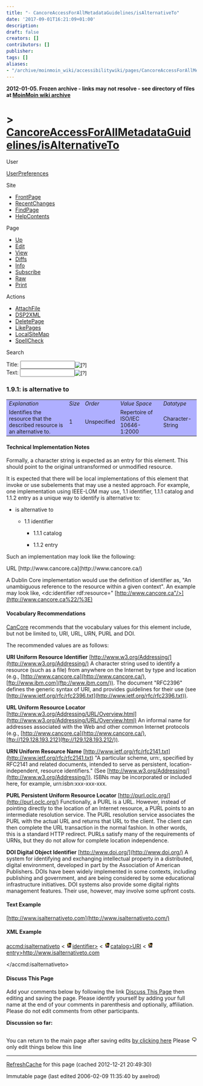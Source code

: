 ```yaml
---
title: "- CancoreAccessForAllMetadataGuidelines/isAlternativeTo"
date: '2017-09-01T16:21:09+01:00'
description: 
draft: false
creators: []
contributors: []
publisher: 
tags: []
aliases:
- "/archive/moinmoin_wiki/accessibilitywiki/pages/CancoreAccessForAllMetadataGuidelines_2fisAlternativeTo.html"
---
```


**2012-01-05. Frozen archive - links may not resolve - see directory of files at [MoinMoin wiki archive](/moinmoin-wiki-archive/)**

# > [CancoreAccessForAllMetadataGuidelines/isAlternativeTo](http://dublincore.org/accessibilitywiki/CancoreAccessForAllMetadataGuidelines_2fisAlternativeTo?action=fullsearch&value=%2FisAlternativeTo&literal=1&case=1&context=40 "Click here to do a full-text search for this title")

User

 [UserPreferences](http://dublincore.org/accessibilitywiki/UserPreferences)
  

Site

- [FrontPage](http://dublincore.org/accessibilitywiki/FrontPage)
- [RecentChanges](http://dublincore.org/accessibilitywiki/RecentChanges)
- [FindPage](http://dublincore.org/accessibilitywiki/FindPage)
- [HelpContents](http://dublincore.org/accessibilitywiki/HelpContents)

Page

- [Up](http://dublincore.org/accessibilitywiki/CancoreAccessForAllMetadataGuidelines "Up")
- [Edit](http://dublincore.org/accessibilitywiki/CancoreAccessForAllMetadataGuidelines_2fisAlternativeTo?action=edit "Edit")
- [View](http://dublincore.org/accessibilitywiki/CancoreAccessForAllMetadataGuidelines_2fisAlternativeTo "View")
- [Diffs](http://dublincore.org/accessibilitywiki/CancoreAccessForAllMetadataGuidelines_2fisAlternativeTo?action=diff "Diffs")
- [Info](http://dublincore.org/accessibilitywiki/CancoreAccessForAllMetadataGuidelines_2fisAlternativeTo?action=info "Info")
- [Subscribe](http://dublincore.org/accessibilitywiki/CancoreAccessForAllMetadataGuidelines_2fisAlternativeTo?action=subscribe "Subscribe")
- [Raw](http://dublincore.org/accessibilitywiki/CancoreAccessForAllMetadataGuidelines_2fisAlternativeTo?action=raw "Raw")
- [Print](http://dublincore.org/accessibilitywiki/CancoreAccessForAllMetadataGuidelines_2fisAlternativeTo?action=print "Print")

Actions

- [AttachFile](http://dublincore.org/accessibilitywiki/CancoreAccessForAllMetadataGuidelines_2fisAlternativeTo?action=AttachFile)
- [DSP2XML](http://dublincore.org/accessibilitywiki/CancoreAccessForAllMetadataGuidelines_2fisAlternativeTo?action=DSP2XML)
- [DeletePage](http://dublincore.org/accessibilitywiki/CancoreAccessForAllMetadataGuidelines_2fisAlternativeTo?action=DeletePage)
- [LikePages](http://dublincore.org/accessibilitywiki/CancoreAccessForAllMetadataGuidelines_2fisAlternativeTo?action=LikePages)
- [LocalSiteMap](http://dublincore.org/accessibilitywiki/CancoreAccessForAllMetadataGuidelines_2fisAlternativeTo?action=LocalSiteMap)
- [SpellCheck](http://dublincore.org/accessibilitywiki/CancoreAccessForAllMetadataGuidelines_2fisAlternativeTo?action=SpellCheck)

Search

<form method="POST" action="/accessibilitywiki/CancoreAccessForAllMetadataGuidelines_2fisAlternativeTo">
<p>
<input name="action" value="inlinesearch" type="hidden">
<input name="context" value="40" type="hidden">
Title: <input name="text_title" size="15" maxlength="50" type="text"><input src="CancoreAccessForAllMetadataGuidelines_2fisAlternativeTo_files/moin-search.png" name="button_title" alt="[?]" type="image"><br>Text: <input name="text_full" size="15" maxlength="50" type="text"><input src="CancoreAccessForAllMetadataGuidelines_2fisAlternativeTo_files/moin-search.png" name="button_full" alt="[?]" type="image">
</p>
</form>

### 1.9.1: is alternative to

<table bgcolor="#AFAFFF" width="50%">
  <tbody>
    <tr>
      <td>
        <em>Explanation</em>
      </td>
      <td>
        <em>Size</em>
      </td>
      <td>
        <em>Order</em>
      </td>
      <td>
        <em>Value Space</em>
      </td>
      <td>
        <em>Datatype</em>
      </td>
    </tr>
    <tr>
      <td>
        Identifies the resource that the described resource is an alternative to.</td>
      <td>
        1</td>
      <td>
        Unspecified</td>
      <td>
        Repertoire of ISO/IEC 10646-1:2000</td>
      <td>
        Character-String</td>
    </tr>
  </tbody>
</table>


#### Technical Implementation Notes
Formally, a character string is expected as an entry for this element. This should point to the original untransformed or unmodified resource. 

It is expected that there will be local implementations of this element that invoke or use subelements that may use a nested approach. For example, one implementation using IEEE-LOM may use, 1.1 identifier, 1.1.1 catalog and 1.1.2 entry as a unique way to identify is alternative to:

- is alternative to

  - 1.1 identifier

    - 1.1.1 catalog

    - 1.1.2 entry

Such an implementation may look like the following:

<identifier>  
 <catalog>URL</catalog>  
 <entry> [http://www.cancore.ca](http://www.cancore.ca/)</entry>  
 </identifier>

A Dublin Core implementation would use the definition of identifier as, "An unambiguous reference to the resource within a given context". An example may look like, <dc:identifier rdf:resource=" [http://www.cancore.ca"/>](http://www.cancore.ca%22/%3E)

#### Vocabulary Recommendations
 [CanCore](http://dublincore.org/accessibilitywiki/CanCore) recommends that the vocabulary values for this element include, but not be limited to, URI, URL, URN, PURL and DOI. 

The recommended values are as follows:

**URI Uniform Resource Identifier** [http://www.w3.org/Addressing/](http://www.w3.org/Addressing/) A character string used to identify a resource (such as a file) from anywhere on the Internet by type and location (e.g., [http://www.cancore.ca](http://www.cancore.ca/), [ftp://www.ibm.com](ftp://www.ibm.com/)). The document "RFC2396" defines the generic syntax of URI, and provides guidelines for their use (see [http://www.ietf.org/rfc/rfc2396.txt](http://www.ietf.org/rfc/rfc2396.txt)).

**URL Uniform Resource Locator** [http://www.w3.org/Addressing/URL/Overview.html](http://www.w3.org/Addressing/URL/Overview.html) An informal name for addresses associated with the Web and other common Internet protocols (e.g., [http://www.cancore.ca](http://www.cancore.ca/), [ftp://129.128.193.212](ftp://129.128.193.212/)).

**URN Uniform Resource Name** [http://www.ietf.org/rfc/rfc2141.txt](http://www.ietf.org/rfc/rfc2141.txt) "A particular scheme, urn:, specified by RFC2141 and related documents, intended to serve as persistent, location-independent, resource identifiers." (See [http://www.w3.org/Addressing/](http://www.w3.org/Addressing/)). ISBNs may be incorporated or included here, for example, urn:isbn:xxx-xxx-xxx.

**PURL Persistent Uniform Resource Locator** [http://purl.oclc.org/](http://purl.oclc.org/) Functionally, a PURL is a URL. However, instead of pointing directly to the location of an Internet resource, a PURL points to an intermediate resolution service. The PURL resolution service associates the PURL with the actual URL and returns that URL to the client. The client can then complete the URL transaction in the normal fashion. In other words, this is a standard HTTP redirect. PURLs satisfy many of the requirements of URNs, but they do not allow for complete location independence.

**DOI Digital Object Identifier** [http://www.doi.org/](http://www.doi.org/) A system for identifying and exchanging intellectual property in a distributed, digital environment, developed in part by the Association of American Publishers. DOIs have been widely implemented in some contexts, including publishing and government, and are being considered by some educational infrastructure initiatives. DOI systems also provide some digital rights management features. Their use, however, may involve some upfront costs.

#### Text Example
 [http://www.isalternativeto.com](http://www.isalternativeto.com/) 
#### XML Example
<accmd:isalternativeto> 
 < [<img src="CancoreAccessForAllMetadataGuidelines_2fisAlternativeTo_files/moin-inter.png" alt="[LOM]" height="16" width="16">identifier>](http://dublincore.org/accessibilitywiki/InterWiki "LOM")
 < [<img src="CancoreAccessForAllMetadataGuidelines_2fisAlternativeTo_files/moin-inter.png" alt="[LOM]" height="16" width="16">catalog>URI</catalog>](http://dublincore.org/accessibilitywiki/InterWiki "LOM") < [<img src="CancoreAccessForAllMetadataGuidelines_2fisAlternativeTo_files/moin-inter.png" alt="[LOM]" height="16" width="16">entry>http://www.isalternativeto.com</entry>](http://dublincore.org/accessibilitywiki/InterWiki "LOM") </identifier> 

</accmd:isalternativeto>

#### Discuss This Page
Add your comments below by following the link [Discuss This Page](http://dublincore.org/accessibilitywiki/CancoreAccessForAllMetadataGuidelines_2fisAlternativeTo_2fDiscuss) then editing and saving the page. Please identify yourself by adding your full name at the end of your comments in parenthesis and optionally, affiliation. Please do not edit comments from other participants. 

**Discussion so far:**

## [<img src="CancoreAccessForAllMetadataGuidelines_2fisAlternativeTo_files/moin-edit.png" alt="Edit" align="right" height="12" width="12">](http://dublincore.org/accessibilitywiki/CancoreAccessForAllMetadataGuidelines_2fisAlternativeTo_2fDiscuss?action=edit&backto=CancoreAccessForAllMetadataGuidelines%2FisAlternativeTo) [](http://dublincore.org/accessibilitywiki/CancoreAccessForAllMetadataGuidelines_2fisAlternativeTo_2fDiscuss)

You can return to the main page after saving edits [by clicking here](http://dublincore.org/accessibilitywiki/CancoreAccessForAllMetadataGuidelines_2fisAlternativeTo) Please only edit things below this line 
* * *

 [RefreshCache](http://dublincore.org/accessibilitywiki/CancoreAccessForAllMetadataGuidelines_2fisAlternativeTo?action=refresh&arena=Page.py&key=CancoreAccessForAllMetadataGuidelines_2fisAlternativeTo.text_html) for this page (cached 2012-12-21 20:49:30)  

Immutable page (last edited 2006-02-09 11:35:40 by axelrod)

